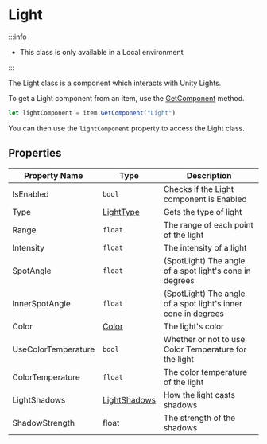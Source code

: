 # Light

:::info

+ This class is only available in a Local environment

:::

The Light class is a component which interacts with Unity Lights.

To get a Light component from an item, use the [GetComponent](./../../item/getcomponent.md) method.

```js
let lightComponent = item.GetComponent("Light")
```

You can then use the `lightComponent` property to access the Light class.

## Properties

Property Name | Type | Description
--- | --- | ---
IsEnabled | `bool` | Checks if the Light component is Enabled
Type | [LightType](./../../lighttype/index.md) | Gets the type of light
Range | `float` | The range of each point of the light
Intensity | `float` | The intensity of a light
SpotAngle | `float` | (SpotLight) The angle of a spot light's cone in degrees
InnerSpotAngle | `float` | (SpotLight) The angle of a spot light's inner cone in degrees
Color | [Color](./../../color/index.md) | The light's color
UseColorTemperature | `bool` | Whether or not to use Color Temperature for the light
ColorTemperature | `float` | The color temperature of the light
LightShadows | [LightShadows](./../../lightshadows/index.md) | How the light casts shadows
ShadowStrength | float | The strength of the shadows